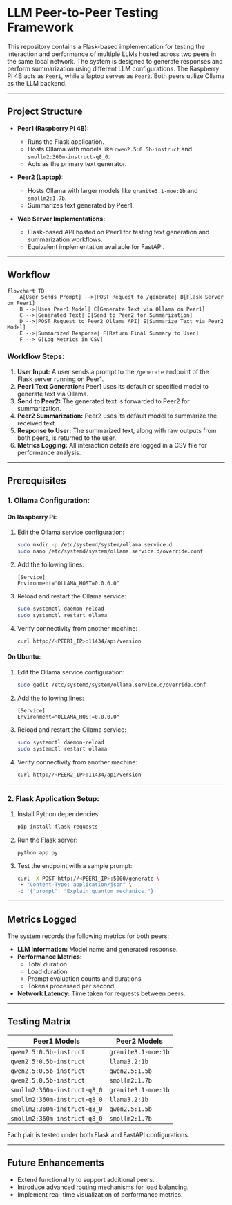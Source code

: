
# LLM Peer-to-Peer Testing Framework

This repository contains a Flask-based implementation for testing the interaction and performance of multiple LLMs hosted across two peers in the same local network. The system is designed to generate responses and perform summarization using different LLM configurations. The Raspberry Pi 4B acts as `Peer1`, while a laptop serves as `Peer2`. Both peers utilize Ollama as the LLM backend.

---

## Project Structure

- **Peer1 (Raspberry Pi 4B):**
  - Runs the Flask application.
  - Hosts Ollama with models like `qwen2.5:0.5b-instruct` and `smollm2:360m-instruct-q8_0`.
  - Acts as the primary text generator.

- **Peer2 (Laptop):**
  - Hosts Ollama with larger models like `granite3.1-moe:1b` and `smollm2:1.7b`.
  - Summarizes text generated by Peer1.

- **Web Server Implementations:**
  - Flask-based API hosted on Peer1 for testing text generation and summarization workflows.
  - Equivalent implementation available for FastAPI.

---

## Workflow

```mermaid
flowchart TD
    A[User Sends Prompt] -->|POST Request to /generate| B[Flask Server on Peer1]
    B -->|Uses Peer1 Model| C[Generate Text via Ollama on Peer1]
    C -->|Generated Text| D[Send to Peer2 for Summarization]
    D -->|POST Request to Peer2 Ollama API| E[Summarize Text via Peer2 Model]
    E -->|Summarized Response| F[Return Final Summary to User]
    F --> G[Log Metrics in CSV]
```

### Workflow Steps:
1. **User Input:** A user sends a prompt to the `/generate` endpoint of the Flask server running on Peer1.
2. **Peer1 Text Generation:** Peer1 uses its default or specified model to generate text via Ollama.
3. **Send to Peer2:** The generated text is forwarded to Peer2 for summarization.
4. **Peer2 Summarization:** Peer2 uses its default model to summarize the received text.
5. **Response to User:** The summarized text, along with raw outputs from both peers, is returned to the user.
6. **Metrics Logging:** All interaction details are logged in a CSV file for performance analysis.

---

## Prerequisites

### 1. **Ollama Configuration:**

#### On Raspberry Pi:
1. Edit the Ollama service configuration:
   ```bash
   sudo mkdir -p /etc/systemd/system/ollama.service.d
   sudo nano /etc/systemd/system/ollama.service.d/override.conf
   ```
2. Add the following lines:
   ```
   [Service]
   Environment="OLLAMA_HOST=0.0.0.0"
   ```
3. Reload and restart the Ollama service:
   ```bash
   sudo systemctl daemon-reload
   sudo systemctl restart ollama
   ```

4. Verify connectivity from another machine:
   ```bash
   curl http://<PEER1_IP>:11434/api/version
   ```

#### On Ubuntu:
1. Edit the Ollama service configuration:
   ```bash
   sudo gedit /etc/systemd/system/ollama.service.d/override.conf
   ```
2. Add the following lines:
   ```
   [Service]
   Environment="OLLAMA_HOST=0.0.0.0"
   ```
3. Reload and restart the Ollama service:
   ```bash
   sudo systemctl daemon-reload
   sudo systemctl restart ollama
   ```

4. Verify connectivity from another machine:
   ```bash
   curl http://<PEER2_IP>:11434/api/version
   ```


---

### 2. **Flask Application Setup:**

1. Install Python dependencies:
   ```bash
   pip install flask requests
   ```

2. Run the Flask server:
   ```bash
   python app.py
   ```

3. Test the endpoint with a sample prompt:
   ```bash
   curl -X POST http://<PEER1_IP>:5000/generate \
   -H "Content-Type: application/json" \
   -d '{"prompt": "Explain quantum mechanics."}'
   ```

---

## Metrics Logged

The system records the following metrics for both peers:
- **LLM Information:** Model name and generated response.
- **Performance Metrics:**
  - Total duration
  - Load duration
  - Prompt evaluation counts and durations
  - Tokens processed per second
- **Network Latency:** Time taken for requests between peers.

---

## Testing Matrix

| Peer1 Models               | Peer2 Models               |
|----------------------------|----------------------------|
| `qwen2.5:0.5b-instruct` | `granite3.1-moe:1b`        |
| `qwen2.5:0.5b-instruct` | `llama3.2:1b`           |
| `qwen2.5:0.5b-instruct`  | `qwen2.5:1.5b`        |
| `qwen2.5:0.5b-instruct` | `smollm2:1.7b`           |
| `smollm2:360m-instruct-q8_0` | `granite3.1-moe:1b`        |
| `smollm2:360m-instruct-q8_0` | `llama3.2:1b`           |
| `smollm2:360m-instruct-q8_0`  | `qwen2.5:1.5b`        |
| `smollm2:360m-instruct-q8_0` | `smollm2:1.7b`           |





Each pair is tested under both Flask and FastAPI configurations.

---

## Future Enhancements

- Extend functionality to support additional peers.
- Introduce advanced routing mechanisms for load balancing.
- Implement real-time visualization of performance metrics.
```
